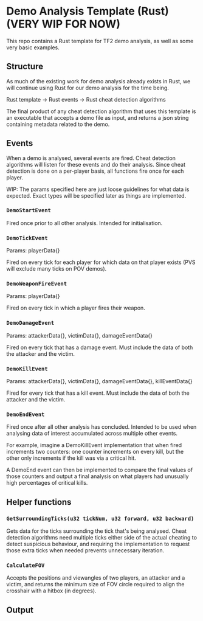 # Demo Analysis Template (Rust) (VERY WIP FOR NOW)

This repo contains a Rust template for TF2 demo analysis, as well as some very basic examples.

## Structure

As much of the existing work for demo analysis already exists in Rust, we will continue using Rust for our demo analysis for the time being.

Rust template -> Rust events -> Rust cheat detection algorithms

The final product of any cheat detection algorithm that uses this template is an executable that accepts a demo file as input, and returns a json string containing metadata related to the demo.

## Events

When a demo is analysed, several events are fired. Cheat detection algorithms will listen for these events and do their analysis. Since cheat detection is done on a per-player basis, all functions fire once for each player.

WIP: The params specified here are just loose guidelines for what data is expected. Exact types will be specified later as things are implemented.

### `DemoStartEvent`

Fired once prior to all other analysis. Intended for initialisation.

### `DemoTickEvent`

Params: playerData{}

Fired on every tick for each player for which data on that player exists (PVS will exclude many ticks on POV demos).

### `DemoWeaponFireEvent`

Params: playerData{}

Fired on every tick in which a player fires their weapon.

### `DemoDamageEvent`

Params: attackerData{}, victimData{}, damageEventData{}

Fired on every tick that has a damage event. Must include the data of both the attacker and the victim.

### `DemoKillEvent`

Params: attackerData{}, victimData{}, damageEventData{}, killEventData{}

Fired for every tick that has a kill event. Must include the data of both the attacker and the victim.

### `DemoEndEvent`

Fired once after all other analysis has concluded. Intended to be used when analysing data of interest accumulated across multiple other events.

For example, imagine a DemoKillEvent implementation that when fired increments two counters: one counter increments on every kill, but the other only increments if the kill was via a critical hit.

A DemoEnd event can then be implemented to compare the final values of those counters and output a final analysis on what players had unusually high percentages of critical kills.

## Helper functions

### `GetSurroundingTicks(u32 tickNum, u32 forward, u32 backward)`

Gets data for the ticks surrounding the tick that's being analysed. Cheat detection algorithms need multiple ticks either side of the actual cheating to detect suspicious behaviour, and requiring the implementation to request those extra ticks when needed prevents unnecessary iteration. 

### `CalculateFOV`

Accepts the positions and viewangles of two players, an attacker and a victim, and returns the minimum size of FOV circle required to align the crosshair with a hitbox (in degrees).



## Output


